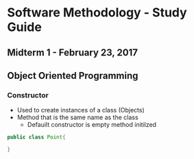 # Software Methodology - Study Guide
## Midterm 1 - February 23, 2017

## Object Oriented Programming

### Constructor
* Used to create instances of a class (Objects)
* Method that is the same name as the class
  * Defauilt constructor is empty method initilzed

```java
public class Point{

}

```
